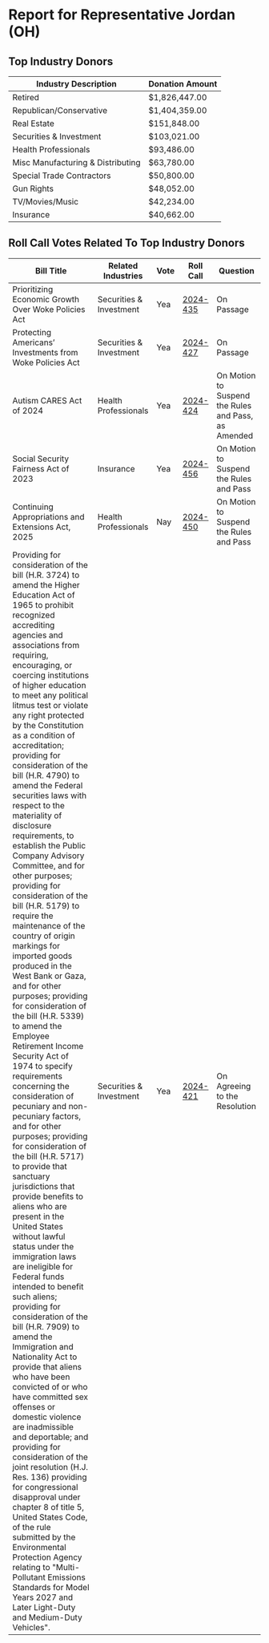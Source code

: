 # Report for Representative Jordan (OH)

## Top Industry Donors
| Industry Description | Donation Amount |
|----------------------|-----------------|
| Retired | $1,826,447.00 |
| Republican/Conservative | $1,404,359.00 |
| Real Estate | $151,848.00 |
| Securities & Investment | $103,021.00 |
| Health Professionals | $93,486.00 |
| Misc Manufacturing & Distributing | $63,780.00 |
| Special Trade Contractors | $50,800.00 |
| Gun Rights | $48,052.00 |
| TV/Movies/Music | $42,234.00 |
| Insurance | $40,662.00 |

## Roll Call Votes Related To Top Industry Donors
| Bill Title | Related Industries | Vote | Roll Call | Question |
|------------|--------------------|------|-----------|----------|
| Prioritizing Economic Growth Over Woke Policies Act | Securities & Investment | Yea | [2024-435](../rollcalls/rollcall-2024-435.md) | On Passage |
| Protecting Americans’ Investments from Woke Policies Act | Securities & Investment | Yea | [2024-427](../rollcalls/rollcall-2024-427.md) | On Passage |
| Autism CARES Act of 2024 | Health Professionals | Yea | [2024-424](../rollcalls/rollcall-2024-424.md) | On Motion to Suspend the Rules and Pass, as Amended |
| Social Security Fairness Act of 2023 | Insurance | Yea | [2024-456](../rollcalls/rollcall-2024-456.md) | On Motion to Suspend the Rules and Pass |
| Continuing Appropriations and Extensions Act, 2025 | Health Professionals | Nay | [2024-450](../rollcalls/rollcall-2024-450.md) | On Motion to Suspend the Rules and Pass |
| Providing for consideration of the bill (H.R. 3724) to amend the Higher Education Act of 1965 to prohibit recognized accrediting agencies and associations from requiring, encouraging, or coercing institutions of higher education to meet any political litmus test or violate any right protected by the Constitution as a condition of accreditation; providing for consideration of the bill (H.R. 4790) to amend the Federal securities laws with respect to the materiality of disclosure requirements, to establish the Public Company Advisory Committee, and for other purposes; providing for consideration of the bill (H.R. 5179) to require the maintenance of the country of origin markings for imported goods produced in the West Bank or Gaza, and for other purposes; providing for consideration of the bill (H.R. 5339) to amend the Employee Retirement Income Security Act of 1974 to specify requirements concerning the consideration of pecuniary and non-pecuniary factors, and for other purposes; providing for consideration of the bill (H.R. 5717) to provide that sanctuary jurisdictions that provide benefits to aliens who are present in the United States without lawful status under the immigration laws are ineligible for Federal funds intended to benefit such aliens; providing for consideration of the bill (H.R. 7909) to amend the Immigration and Nationality Act to provide that aliens who have been convicted of or who have committed sex offenses or domestic violence are inadmissible and deportable; and providing for consideration of the joint resolution (H.J. Res. 136) providing for congressional disapproval under chapter 8 of title 5, United States Code, of the rule submitted by the Environmental Protection Agency relating to "Multi-Pollutant Emissions Standards for Model Years 2027 and Later Light-Duty and Medium-Duty Vehicles". | Securities & Investment | Yea | [2024-421](../rollcalls/rollcall-2024-421.md) | On Agreeing to the Resolution |
